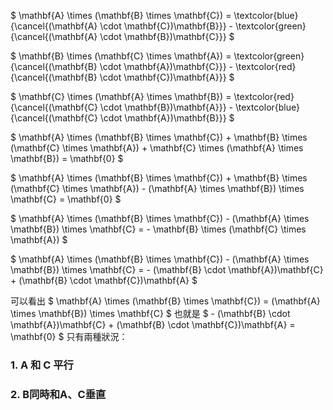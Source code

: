 
$ \mathbf{A} \times (\mathbf{B} \times \mathbf{C})  =  \textcolor{blue}{\cancel{(\mathbf{A} \cdot \mathbf{C})\mathbf{B}}}  - \textcolor{green}{\cancel{(\mathbf{A} \cdot \mathbf{B})\mathbf{C}}} $


$ \mathbf{B} \times (\mathbf{C} \times \mathbf{A})  =  \textcolor{green}{\cancel{(\mathbf{B} \cdot \mathbf{A})\mathbf{C}}}  -  \textcolor{red}{\cancel{(\mathbf{B} \cdot \mathbf{C})\mathbf{A}}} $


$ \mathbf{C} \times (\mathbf{A} \times \mathbf{B})  =  \textcolor{red}{\cancel{(\mathbf{C} \cdot \mathbf{B})\mathbf{A}}}  -  \textcolor{blue}{\cancel{(\mathbf{C} \cdot \mathbf{A})\mathbf{B}}} $


$ \mathbf{A} \times (\mathbf{B} \times \mathbf{C}) + \mathbf{B} \times (\mathbf{C} \times \mathbf{A}) + \mathbf{C} \times (\mathbf{A} \times \mathbf{B}) = \mathbf{0} $

$ \mathbf{A} \times (\mathbf{B} \times \mathbf{C}) + \mathbf{B} \times (\mathbf{C} \times \mathbf{A}) - (\mathbf{A} \times \mathbf{B}) \times \mathbf{C} = \mathbf{0} $

$ \mathbf{A} \times (\mathbf{B} \times \mathbf{C}) - (\mathbf{A} \times \mathbf{B}) \times \mathbf{C} = - \mathbf{B} \times (\mathbf{C} \times \mathbf{A}) $

$ \mathbf{A} \times (\mathbf{B} \times \mathbf{C}) - (\mathbf{A} \times \mathbf{B}) \times \mathbf{C} = - (\mathbf{B} \cdot \mathbf{A})\mathbf{C} + (\mathbf{B} \cdot \mathbf{C})\mathbf{A} $

可以看出 $ \mathbf{A} \times (\mathbf{B} \times \mathbf{C}) = (\mathbf{A} \times \mathbf{B}) \times \mathbf{C} $
也就是 $ - (\mathbf{B} \cdot \mathbf{A})\mathbf{C} + (\mathbf{B} \cdot \mathbf{C})\mathbf{A} = \mathbf{0} $
只有兩種狀況：
### 1. A 和 C 平行
### 2. B同時和A、C垂直